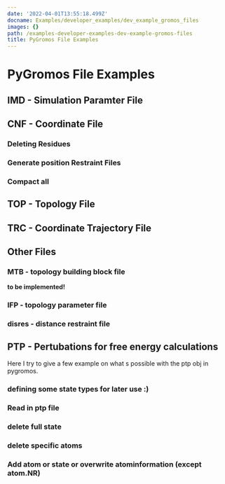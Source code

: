 ```yaml
---
date: '2022-04-01T13:55:18.499Z'
docname: Examples/developer_examples/dev_example_gromos_files
images: {}
path: /examples-developer-examples-dev-example-gromos-files
title: PyGromos File Examples
---
```


# PyGromos File Examples

## IMD - Simulation Paramter File

## CNF - Coordinate File

### Deleting Residues

### Generate position Restraint Files

### Compact all

## TOP - Topology File

## TRC - Coordinate Trajectory File

## Other Files

### MTB - topology building block file

**to be implemented!**

### IFP - topology parameter file

### disres - distance restraint file

## PTP - Pertubations for free energy calculations

Here I try to give a few example on what s possible with the ptp obj in pygromos.

### defining some state types for later use :)

### Read in ptp file

### delete full state

### delete specific atoms

### Add atom or state or overwrite atominformation (except atom.NR)

<script type="application/vnd.jupyter.widget-state+json">
{"state": {"e716bb9f66ee4e459de7d6f1d8c4c17f": {"model_name": "LayoutModel", "model_module": "@jupyter-widgets/base", "model_module_version": "1.2.0", "state": {"_model_module": "@jupyter-widgets/base", "_model_module_version": "1.2.0", "_model_name": "LayoutModel", "_view_count": null, "_view_module": "@jupyter-widgets/base", "_view_module_version": "1.2.0", "_view_name": "LayoutView", "align_content": null, "align_items": null, "align_self": null, "border": null, "bottom": null, "display": null, "flex": null, "flex_flow": null, "grid_area": null, "grid_auto_columns": null, "grid_auto_flow": null, "grid_auto_rows": null, "grid_column": null, "grid_gap": null, "grid_row": null, "grid_template_areas": null, "grid_template_columns": null, "grid_template_rows": null, "height": null, "justify_content": null, "justify_items": null, "left": null, "margin": null, "max_height": null, "max_width": null, "min_height": null, "min_width": null, "object_fit": null, "object_position": null, "order": null, "overflow": null, "overflow_x": null, "overflow_y": null, "padding": null, "right": null, "top": null, "visibility": null, "width": null}}, "9b9d4d242f5d413787a28d14c0bdb388": {"model_name": "ColormakerRegistryModel", "model_module": "nglview-js-widgets", "model_module_version": "3.0.1", "state": {"_dom_classes": [], "_model_module": "nglview-js-widgets", "_model_module_version": "3.0.1", "_model_name": "ColormakerRegistryModel", "_msg_ar": [], "_msg_q": [], "_ready": false, "_view_count": null, "_view_module": "nglview-js-widgets", "_view_module_version": "3.0.1", "_view_name": "ColormakerRegistryView", "layout": "IPY_MODEL_e716bb9f66ee4e459de7d6f1d8c4c17f"}}}, "version_major": 2, "version_minor": 0}
</script>

